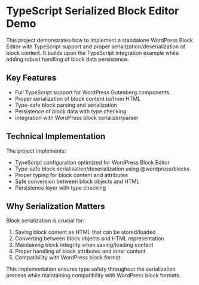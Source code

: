 # TypeScript Serialized Block Editor Demo

This project demonstrates how to implement a standalone WordPress Block Editor with TypeScript support and proper serialization/deserialization of block content. It builds upon the TypeScript integration example while adding robust handling of block data persistence.

## Key Features

- Full TypeScript support for WordPress Gutenberg components
- Proper serialization of block content to/from HTML
- Type-safe block parsing and serialization
- Persistence of block data with type checking
- Integration with WordPress block serializer/parser

## Technical Implementation

The project implements:

- TypeScript configuration optimized for WordPress Block Editor
- Type-safe block serialization/deserialization using @wordpress/blocks
- Proper typing for block content and attributes
- Safe conversion between block objects and HTML
- Persistence layer with type checking

## Why Serialization Matters

Block serialization is crucial for:

1. Saving block content as HTML that can be stored/loaded
2. Converting between block objects and HTML representation
3. Maintaining block integrity when saving/loading content
4. Proper handling of block attributes and inner content
5. Compatibility with WordPress block format

This implementation ensures type safety throughout the serialization process while maintaining compatibility with WordPress block formats.
